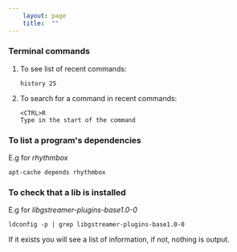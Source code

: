 ```yaml
---
    layout: page
    title:  ""
---
```



### Terminal commands

1. To see list of recent commands:
    ```console
    history 25
    ```

1. To search for a command in recent commands:
    ```console
    <CTRL>R
    Type in the start of the command
    ```

### To list a program's dependencies
E.g for *rhythmbox*
```console
apt-cache depends rhythmbox
```

### To check that a lib is installed
E.g for *libgstreamer-plugins-base1.0-0*
```console
ldconfig -p | grep libgstreamer-plugins-base1.0-0
```
If it exists you will see a list of information, if not, nothing is output.
